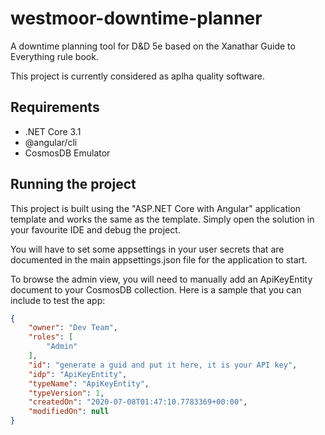 # westmoor-downtime-planner

A downtime planning tool for D&D 5e based on the Xanathar Guide to Everything rule book.

This project is currently considered as aplha quality software.

## Requirements
- .NET Core 3.1
- @angular/cli
- CosmosDB Emulator

## Running the project
This project is built using the "ASP.NET Core with Angular" application template and works the same as the template. Simply open the solution in your favourite IDE and debug the project.

You will have to set some appsettings in your user secrets that are documented in the main appsettings.json file for the application to start.

To browse the admin view, you will need to manually add an ApiKeyEntity document to your CosmosDB collection. Here is a sample that you can include to test the app:

```json
{
    "owner": "Dev Team",
    "roles": [
        "Admin"
    ],
    "id": "generate a guid and put it here, it is your API key",
    "idp": "ApiKeyEntity",
    "typeName": "ApiKeyEntity",
    "typeVersion": 1,
    "createdOn": "2020-07-08T01:47:10.7783369+00:00",
    "modifiedOn": null
}
```
